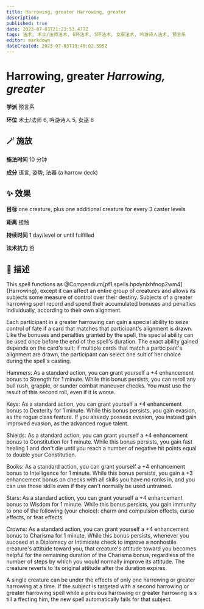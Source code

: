 ```yaml
---
title: Harrowing, greater Harrowing, greater
description: 
published: true
date: 2023-07-03T21:23:53.477Z
tags: 法术, 术士/法师法术, 6环法术, 5环法术, 女巫法术, 吟游诗人法术, 预言系
editor: markdown
dateCreated: 2023-07-03T19:40:02.595Z
---
```


# **Harrowing, greater** *Harrowing, greater*

**学派** 预言系 

**环位** 术士/法师 6, 吟游诗人 5, 女巫 6

## 🪄 施放

**施法时间** 10 分钟

**成分** 语言, 姿势, 法器 (a harrow deck)

## ✨ 效果 

**目标** one creature, plus one additional creature for every 3  caster levels 

**距离** 接触  

**持续时间** 1 day/level or until fulfilled 

**法术抗力** 否

## 📖 描述

This spell functions as @Compendium[pf1.spells.hpdynlxhfnop2wm4]{Harrowing}, except it can affect an entire group of creatures and allows its subjects some measure of control over their destiny. Subjects of a greater harrowing spell record and spend their accumulated bonuses and penalties individually, according to their own alignment.

Each participant in a greater harrowing can gain a special ability to seize control of fate if a card that matches that participant's alignment is drawn. Like the bonuses and penalties granted by the spell, the special ability can be used once before the end of the spell's duration. The exact ability gained depends on the card's suit; if multiple cards that match a participant's alignment are drawn, the participant can select one suit of her choice during the spell's casting.

Hammers: As a standard action, you can grant yourself a +4 enhancement bonus to Strength for 1 minute. While this bonus persists, you can reroll any bull rush, grapple, or sunder combat maneuver checks. You must use the result of this second roll, even if it is worse.

Keys: As a standard action, you can grant yourself a +4 enhancement bonus to Dexterity for 1 minute. While this bonus persists, you gain evasion, as the rogue class feature. If you already possess evasion, you instead gain improved evasion, as the advanced rogue talent.

Shields: As a standard action, you can grant yourself a +4 enhancement bonus to Constitution for 1 minute. While this bonus persists, you gain fast healing 1 and don't die until you reach a number of negative hit points equal to double your Constitution.

Books: As a standard action, you can grant yourself a +4 enhancement bonus to Intelligence for 1 minute. While this bonus persists, you gain a +3 enhancement bonus on checks with all skills you have no ranks in, and you can use those skills even if they can't normally be used untrained.

Stars: As a standard action, you can grant yourself a +4 enhancement bonus to Wisdom for 1 minute. While this bonus persists, you gain immunity to one of the following (your choice): charm and compulsion effects, curse effects, or fear effects.

Crowns: As a standard action, you can grant yourself a +4 enhancement bonus to Charisma for 1 minute. While this bonus persists, whenever you succeed at a Diplomacy or Intimidate check to improve a nonhostile creature's attitude toward you, that creature's attitude toward you becomes helpful for the remaining duration of the Charisma bonus, regardless of the number of steps by which you would normally improve its attitude. The creature reverts to its original attitude after the duration expires.

A single creature can be under the effects of only one harrowing or greater harrowing at a time. If the subject is targeted with a second harrowing or greater harrowing spell while a previous harrowing or greater harrowing is s till a ffecting him, the new spell automatically fails for that subject.
    